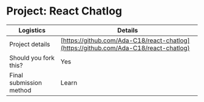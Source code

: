 # Project: React Chatlog

| Logistics               | Details                                                                                |
| ----------------------- | -------------------------------------------------------------------------------------- |
| Project details         | [https://github.com/Ada-C18/react-chatlog](https://github.com/Ada-C18/react-chatlog) |
| Should you fork this?   | Yes                                                                                    |
| Final submission method | Learn                                                                                  |
